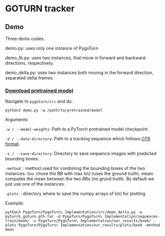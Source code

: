 # GOTURN tracker

## Demo

Three demo codes.

demo.py: uses only one instance of PygoTurn

demo_fb.py: uses two instances, that move in forward and backward directions, respectively.

demo_delta.py: uses two instances both moving in the forward direction, separated delta frames.

### [Download pretrained model](https://drive.google.com/file/d/1szpx3J-hfSrBEi_bze3d0PjSfQwNij7X/view?usp=sharing)

Navigate to `pygoturn/src` and do:

```
python3 demo.py -w /path/to/pretrained/model
```
Arguments:

`-w / --model-weights`: Path to a PyTorch pretrained model checkpoint.   

`-d / --data-directory`: Path to a tracking sequence which follows [OTB format](http://cvlab.hanyang.ac.kr/tracker_benchmark/datasets.html).   

`-s / --save-directory`: Directory to save sequence images with predicted bounding boxes.

`-method `: method used for combining the bounding boxes of the two instances. iou: chose the BB with max IoU (uses the ground truth). mean: computes the mean between the two BBs (no grund truth). By default we just use one of the instances.

`-plots `: directory where to save the numpy arrays of IoU for plotting.

Example:

`python3 PygoTurn/PygoTurn\ Implementation/src/demo_delta.py -w pytorch_goturn.pth.tar -d PygoTurn/PygoTurn\ Implementation/sequences-train/book/ -s PygoTurn/PygoTurn\ Implementation/our_results/book/ -plots PygoTurn/PygoTurn\ Implementation/our_results/plots/book -method mean`
